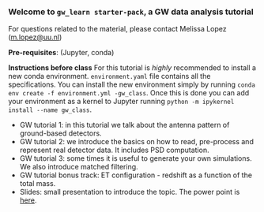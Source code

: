 ### Welcome to `gw_learn starter-pack`, a  GW data analysis tutorial

For questions related to the material, please contact Melissa Lopez (m.lopez@uu.nl)

**Pre-requisites**: (Jupyter, conda)

**Instructions before class** For this tutorial is _highly_ recommended to install a new conda environment. `environment.yaml` file contains all the specifications. You can install the new environment simply by running `conda env create -f environment.yml -gw_class`. Once this is done you can add your environment as a kernel to Jupyter running `python -m ipykernel install --name gw_class`.

- GW tutorial 1: in this tutorial we talk about the antenna pattern of ground-based detectors.
- GW tutorial 2: we introduce the basics on how to read, pre-process and represent real detector data. It includes PSD computation.
- GW tutorial 3: some times it is useful to generate your own simulations. We also introduce matched filtering.
- GW tutorial bonus track: ET configuration - redshift as a function of the total mass.
- Slides: small presentation to introduce the topic. The power point is [here](https://surfdrive.surf.nl/files/index.php/s/BqEw3mh1N5w7jG8).
